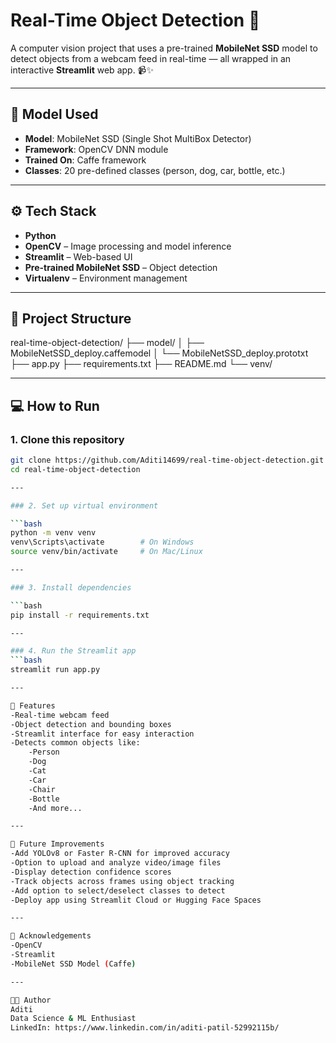 # Real-Time Object Detection 🎯

A computer vision project that uses a pre-trained **MobileNet SSD** model to detect objects from a webcam feed in real-time — all wrapped in an interactive **Streamlit** web app. 📹✨

---

## 🧠 Model Used

- **Model**: MobileNet SSD (Single Shot MultiBox Detector)
- **Framework**: OpenCV DNN module
- **Trained On**: Caffe framework
- **Classes**: 20 pre-defined classes (person, dog, car, bottle, etc.)

---

## ⚙️ Tech Stack

- **Python** 
- **OpenCV** – Image processing and model inference
- **Streamlit** – Web-based UI
- **Pre-trained MobileNet SSD** – Object detection
- **Virtualenv** – Environment management

---

## 📂 Project Structure

real-time-object-detection/ 
├── model/ 
│ ├── MobileNetSSD_deploy.caffemodel 
│ └── MobileNetSSD_deploy.prototxt 
├── app.py 
├── requirements.txt 
├── README.md 
└── venv/

---

## 💻 How to Run

### 1. Clone this repository

```bash
git clone https://github.com/Aditi14699/real-time-object-detection.git
cd real-time-object-detection

---

### 2. Set up virtual environment

```bash
python -m venv venv
venv\Scripts\activate        # On Windows
source venv/bin/activate     # On Mac/Linux

---

### 3. Install dependencies

```bash
pip install -r requirements.txt

---

### 4. Run the Streamlit app
```bash
streamlit run app.py

---

📸 Features
-Real-time webcam feed
-Object detection and bounding boxes
-Streamlit interface for easy interaction
-Detects common objects like:
    -Person
    -Dog
    -Cat
    -Car
    -Chair
    -Bottle
    -And more...

---

🔮 Future Improvements
-Add YOLOv8 or Faster R-CNN for improved accuracy
-Option to upload and analyze video/image files
-Display detection confidence scores
-Track objects across frames using object tracking
-Add option to select/deselect classes to detect
-Deploy app using Streamlit Cloud or Hugging Face Spaces

---

📝 Acknowledgements
-OpenCV
-Streamlit
-MobileNet SSD Model (Caffe)

---

🧑‍💻 Author
Aditi
Data Science & ML Enthusiast
LinkedIn: https://www.linkedin.com/in/aditi-patil-52992115b/
